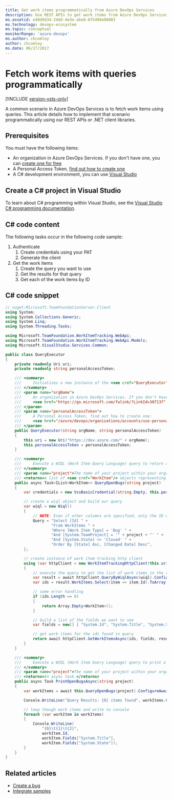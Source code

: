 ```yaml
---
title: Get work items programmatically from Azure DevOps Services
description: Use REST APIs to get work items from Azure DevOps Services with queries in your own custom apps.
ms.assetid: e48d9d34-24dd-4e3e-abe8-8f5498e08083
ms.technology: devops-ecosystem
ms.topic: conceptual
monikerRange: 'azure-devops'
ms.author: chcomley
author: chcomley
ms.date: 06/27/2017
---
```


# Fetch work items with queries programmatically 

[!INCLUDE [version-vsts-only](../../includes/version-vsts-only.md)]

A common scenario in Azure DevOps Services is to fetch work items using queries. This article details how to implement that scenario programmatically using our REST APIs or .NET client libraries.

## Prerequisites

You must have the following items:

* An organization in Azure DevOps Services. If you don't have one, you can [create one for free](https://go.microsoft.com/fwlink/?LinkId=307137)
* A Personal Access Token, [find out how to create one](../../organizations/accounts/use-personal-access-tokens-to-authenticate.md)
* A C# development environment, you can use [Visual Studio](https://visualstudio.microsoft.com/vs/)

## Create a C# project in Visual Studio

To learn about C# programming within Visual Studio, see the [Visual Studio C# programming documentation](/dotnet/csharp/programming-guide/inside-a-program/).

## C# code content

The following tasks occur in the following code sample:

1. Authenticate
   1. Create credentials using your PAT
   2. Generate the client
2. Get the work items
   1. Create the query you want to use
   2. Get the results for that query
   3. Get each of the work items by ID

## C# code snippet

```cs
// nuget:Microsoft.TeamFoundationServer.Client
using System;
using System.Collections.Generic;
using System.Linq;
using System.Threading.Tasks;

using Microsoft.TeamFoundation.WorkItemTracking.WebApi;
using Microsoft.TeamFoundation.WorkItemTracking.WebApi.Models;
using Microsoft.VisualStudio.Services.Common;

public class QueryExecutor
{
    private readonly Uri uri;
    private readonly string personalAccessToken;

    /// <summary>
    ///     Initializes a new instance of the <see cref="QueryExecutor" /> class.
    /// </summary>
    /// <param name="orgName">
    ///     An organization in Azure DevOps Services. If you don't have one, you can create one for free:
    ///     <see href="https://go.microsoft.com/fwlink/?LinkId=307137" />.
    /// </param>
    /// <param name="personalAccessToken">
    ///     A Personal Access Token, find out how to create one:
    ///     <see href="/azure/devops/organizations/accounts/use-personal-access-tokens-to-authenticate?view=azure-devops" />.
    /// </param>
    public QueryExecutor(string orgName, string personalAccessToken)
    {
        this.uri = new Uri("https://dev.azure.com/" + orgName);
        this.personalAccessToken = personalAccessToken;
    }

    /// <summary>
    ///     Execute a WIQL (Work Item Query Language) query to return a list of open bugs.
    /// </summary>
    /// <param name="project">The name of your project within your organization.</param>
    /// <returns>A list of <see cref="WorkItem"/> objects representing all the open bugs.</returns>
    public async Task<IList<WorkItem>> QueryOpenBugs(string project)
    {
        var credentials = new VssBasicCredential(string.Empty, this.personalAccessToken);

        // create a wiql object and build our query
        var wiql = new Wiql()
        {
            // NOTE: Even if other columns are specified, only the ID & URL are available in the WorkItemReference
            Query = "Select [Id] " +
                    "From WorkItems " +
                    "Where [Work Item Type] = 'Bug' " +
                    "And [System.TeamProject] = '" + project + "' " +
                    "And [System.State] <> 'Closed' " +
                    "Order By [State] Asc, [Changed Date] Desc",
        };

        // create instance of work item tracking http client
        using (var httpClient = new WorkItemTrackingHttpClient(this.uri, credentials))
        {
            // execute the query to get the list of work items in the results
            var result = await httpClient.QueryByWiqlAsync(wiql).ConfigureAwait(false);
            var ids = result.WorkItems.Select(item => item.Id).ToArray();

            // some error handling
            if (ids.Length == 0)
            {
                return Array.Empty<WorkItem>();
            }

            // build a list of the fields we want to see
            var fields = new[] { "System.Id", "System.Title", "System.State" };

            // get work items for the ids found in query
            return await httpClient.GetWorkItemsAsync(ids, fields, result.AsOf).ConfigureAwait(false);
        }
    }

    /// <summary>
    ///     Execute a WIQL (Work Item Query Language) query to print a list of open bugs.
    /// </summary>
    /// <param name="project">The name of your project within your organization.</param>
    /// <returns>An async task.</returns>
    public async Task PrintOpenBugsAsync(string project)
    {
        var workItems = await this.QueryOpenBugs(project).ConfigureAwait(false);

        Console.WriteLine("Query Results: {0} items found", workItems.Count);

        // loop though work items and write to console
        foreach (var workItem in workItems)
        {
            Console.WriteLine(
                "{0}\t{1}\t{2}",
                workItem.Id,
                workItem.Fields["System.Title"],
                workItem.Fields["System.State"]);
        }
    }
}
```

## Related articles

- [Create a bug](./create-bug-quickstart.md)
- [Integrate samples](../get-started/client-libraries/samples.md)
